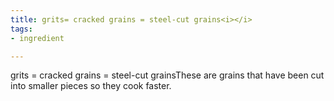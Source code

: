 ```yaml
---
title: grits= cracked grains = steel-cut grains<i></i>
tags:
- ingredient

---
```

grits = cracked grains = steel-cut grainsThese are grains that have been cut into smaller pieces so they cook faster.
